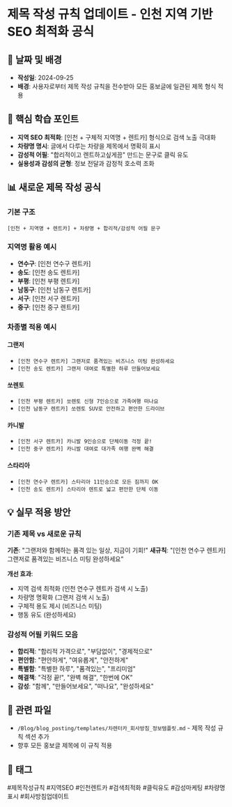 # 제목 작성 규칙 업데이트 - 인천 지역 기반 SEO 최적화 공식

## 📅 날짜 및 배경
- **작성일**: 2024-09-25
- **배경**: 사용자로부터 제목 작성 규칙을 전수받아 모든 홍보글에 일관된 제목 형식 적용

## 🎯 핵심 학습 포인트
- **지역 SEO 최적화**: [인천 + 구체적 지역명 + 렌트카] 형식으로 검색 노출 극대화
- **차량명 명시**: 글에서 다루는 차량을 제목에서 명확히 표시
- **감성적 어필**: "합리적이고 렌트하고싶게끔" 만드는 문구로 클릭 유도
- **실용성과 감성의 균형**: 정보 전달과 감정적 호소력 조화

## 📊 새로운 제목 작성 공식

### 기본 구조
```
[인천 + 지역명 + 렌트카] + 차량명 + 합리적/감성적 어필 문구
```

### 지역명 활용 예시
- **연수구**: [인천 연수구 렌트카]
- **송도**: [인천 송도 렌트카] 
- **부평**: [인천 부평 렌트카]
- **남동구**: [인천 남동구 렌트카]
- **서구**: [인천 서구 렌트카]
- **중구**: [인천 중구 렌트카]

### 차종별 적용 예시

#### 그랜저
- `[인천 연수구 렌트카] 그랜저로 품격있는 비즈니스 미팅 완성하세요`
- `[인천 송도 렌트카] 그랜저 대여로 특별한 하루 만들어보세요`

#### 쏘렌토 
- `[인천 부평 렌트카] 쏘렌토 신형 7인승으로 가족여행 떠나요`
- `[인천 남동구 렌트카] 쏘렌토 SUV로 안전하고 편안한 드라이브`

#### 카니발
- `[인천 서구 렌트카] 카니발 9인승으로 단체이동 걱정 끝!`
- `[인천 중구 렌트카] 카니발 대여로 대가족 여행 완벽 해결`

#### 스타리아
- `[인천 연수구 렌트카] 스타리아 11인승으로 모든 짐까지 OK`
- `[인천 송도 렌트카] 스타리아 렌트로 넓고 편안한 단체 이동`

## 💡 실무 적용 방안

### 기존 제목 vs 새로운 규칙
**기존**: "그랜저와 함께하는 품격 있는 일상, 지금이 기회!"
**새규칙**: "[인천 연수구 렌트카] 그랜저로 품격있는 비즈니스 미팅 완성하세요"

**개선 효과**:
- 지역 검색 최적화 (인천 연수구 렌트카 검색 시 노출)
- 차량명 명확화 (그랜저 검색 시 노출)
- 구체적 용도 제시 (비즈니스 미팅)
- 행동 유도 (완성하세요)

### 감성적 어필 키워드 모음
- **합리적**: "합리적 가격으로", "부담없이", "경제적으로"
- **편안함**: "편안하게", "여유롭게", "안전하게"
- **특별함**: "특별한 하루", "품격있는", "프리미엄"
- **해결책**: "걱정 끝!", "완벽 해결", "한번에 OK"
- **감성**: "함께", "만들어보세요", "떠나요", "완성하세요"

## 🔗 관련 파일
- `/Blog/blog_posting/templates/차렌터카_회사방침_정보템플릿.md` - 제목 작성 규칙 섹션 추가
- 향후 모든 홍보글 제목에 이 규칙 적용

## 📌 태그
#제목작성규칙 #지역SEO #인천렌트카 #검색최적화 #클릭유도 #감성마케팅 #차량명표시 #회사방침업데이트
